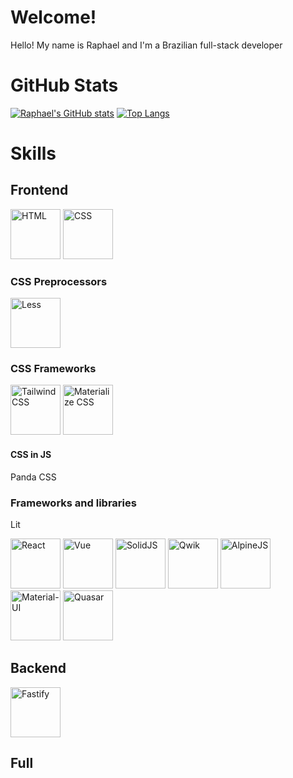 # Welcome!

Hello! My name is Raphael and I'm a Brazilian full-stack developer

# GitHub Stats

[![Raphael's GitHub stats](https://github-readme-stats.vercel.app/api?username=raphael-hfs&show_icons=true&theme=dracula)](https://github.com/anuraghazra/github-readme-stats)
[![Top Langs](https://github-readme-stats.vercel.app/api/top-langs/?username=raphael-hfs&langs_count=8&layout=donut&theme=dracula)](https://github.com/anuraghazra/github-readme-stats)

# Skills

## Frontend

<div style="display: inline-block">
  <img src="https://cdn.jsdelivr.net/gh/devicons/devicon@latest/icons/html5/html5-original.svg" alt="HTML" width="80px" />
  <img src="https://cdn.jsdelivr.net/gh/devicons/devicon@latest/icons/css3/css3-original.svg" alt="CSS" width="80px" />
</div>

### CSS Preprocessors

<img src="https://cdn.jsdelivr.net/gh/devicons/devicon@latest/icons/less/less-plain-wordmark.svg" alt="Less" width="80px" />

### CSS Frameworks

<div style="display: inline-block">
  <img src="https://cdn.jsdelivr.net/gh/devicons/devicon@latest/icons/tailwindcss/tailwindcss-original.svg" alt="Tailwind CSS" width="80px" />
  <img src="https://cdn.jsdelivr.net/gh/devicons/devicon@latest/icons/materializecss/materializecss-original.svg" alt="Materialize CSS" width="80px" />
</div>

#### CSS in JS

Panda CSS

### Frameworks and libraries

Lit

<div style="display: inline-block">
  <img src="https://cdn.jsdelivr.net/gh/devicons/devicon@latest/icons/react/react-original.svg" alt="React" width="80px" />
  <img src="https://cdn.jsdelivr.net/gh/devicons/devicon@latest/icons/vuejs/vuejs-original.svg" alt="Vue" width="80px" />
  <img src="https://cdn.jsdelivr.net/gh/devicons/devicon@latest/icons/solidjs/solidjs-original.svg" alt="SolidJS" width="80px" />
  <img src="https://cdn.jsdelivr.net/gh/devicons/devicon@latest/icons/qwik/qwik-original.svg" alt="Qwik" width="80px" />
  <img src="https://cdn.jsdelivr.net/gh/devicons/devicon@latest/icons/alpinejs/alpinejs-original.svg" alt="AlpineJS" width="80px" />
</div>

<div style="display: inline-block">
  <img src="https://cdn.jsdelivr.net/gh/devicons/devicon@latest/icons/materialui/materialui-plain.svg" alt="Material-UI" width="80px" />
  <img src="https://cdn.jsdelivr.net/gh/devicons/devicon@latest/icons/quasar/quasar-plain.svg" alt="Quasar" width="80px" />
</div>

## Backend

<img src="https://cdn.jsdelivr.net/gh/devicons/devicon@latest/icons/fastify/fastify-original.svg" alt="Fastify" width="80px" />

## Full
